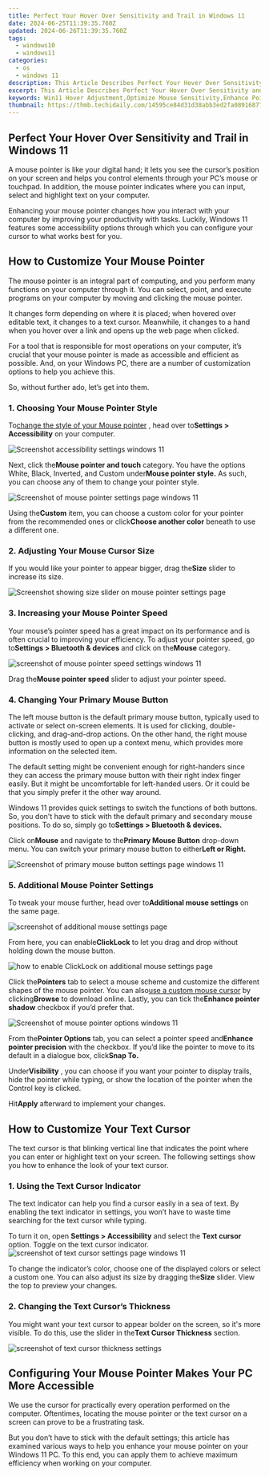 ```yaml
---
title: Perfect Your Hover Over Sensitivity and Trail in Windows 11
date: 2024-06-25T11:39:35.760Z
updated: 2024-06-26T11:39:35.760Z
tags:
  - windows10
  - windows11
categories:
  - os
  - windows 11
description: This Article Describes Perfect Your Hover Over Sensitivity and Trail in Windows 11
excerpt: This Article Describes Perfect Your Hover Over Sensitivity and Trail in Windows 11
keywords: Win11 Hover Adjustment,Optimize Mouse Sensitivity,Enhance Pointer Accuracy,Refined Hover Trail,Windows 11 Tracking,Improve Click Precision,Tweak Pointer Responsiveness
thumbnail: https://thmb.techidaily.com/14595ce84d31d38abb3ed2fa0891687712e003ea9a69810e6bfa5725263bbf33.jpg
---
```


## Perfect Your Hover Over Sensitivity and Trail in Windows 11

 A mouse pointer is like your digital hand; it lets you see the cursor’s position on your screen and helps you control elements through your PC’s mouse or touchpad. In addition, the mouse pointer indicates where you can input, select and highlight text on your computer.

 Enhancing your mouse pointer changes how you interact with your computer by improving your productivity with tasks. Luckily, Windows 11 features some accessibility options through which you can configure your cursor to what works best for you.

## How to Customize Your Mouse Pointer

 The mouse pointer is an integral part of computing, and you perform many functions on your computer through it. You can select, point, and execute programs on your computer by moving and clicking the mouse pointer.

 It changes form depending on where it is placed; when hovered over editable text, it changes to a text cursor. Meanwhile, it changes to a hand when you hover over a link and opens up the web page when clicked.

 For a tool that is responsible for most operations on your computer, it’s crucial that your mouse pointer is made as accessible and efficient as possible. And, on your Windows PC, there are a number of customization options to help you achieve this.

So, without further ado, let’s get into them.

### 1\. Choosing Your Mouse Pointer Style

 To[change the style of your Mouse pointer](https://www.makeuseof.com/change-your-cursor-on-windows/) , head over to**Settings > Accessibility** on your computer.

![Screenshot accessibility settings windows 11](https://static1.makeuseofimages.com/wordpress/wp-content/uploads/2023/03/screenshot-accessibility-settings-windows-11.jpg)

 Next, click the**Mouse pointer and touch** category. You have the options White, Black, Inverted, and Custom under**Mouse pointer style.** As such, you can choose any of them to change your pointer style.

![Screenshot of mouse pointer settings page windows 11](https://static1.makeuseofimages.com/wordpress/wp-content/uploads/2023/03/screenshot-mouse-pointer-settings-page-windows-11.jpg)

 Using the**Custom** item, you can choose a custom color for your pointer from the recommended ones or click**Choose another color** beneath to use a different one.

### 2\. Adjusting Your Mouse Cursor Size

 If you would like your pointer to appear bigger, drag the**Size** slider to increase its size.

![Screenshot showing size slider on mouse pointer settings page](https://static1.makeuseofimages.com/wordpress/wp-content/uploads/2023/03/screenshot-mouse-pointer-settings-page-windows-11-2.jpg)

### 3\. Increasing your Mouse Pointer Speed

 Your mouse’s pointer speed has a great impact on its performance and is often crucial to improving your efficiency. To adjust your pointer speed, go to**Settings > Bluetooth & devices** and click on the**Mouse** category.

![screenshot of mouse pointer speed settings windows 11](https://static1.makeuseofimages.com/wordpress/wp-content/uploads/2023/03/screenshot-mouse-pointer-speed-settings-windows-11.jpg)

 Drag the**Mouse pointer speed** slider to adjust your pointer speed.

### 4\. Changing Your Primary Mouse Button

 The left mouse button is the default primary mouse button, typically used to activate or select on-screen elements. It is used for clicking, double-clicking, and drag-and-drop actions. On the other hand, the right mouse button is mostly used to open up a context menu, which provides more information on the selected item.

 The default setting might be convenient enough for right-handers since they can access the primary mouse button with their right index finger easily. But it might be uncomfortable for left-handed users. Or it could be that you simply prefer it the other way around.

 Windows 11 provides quick settings to switch the functions of both buttons. So, you don't have to stick with the default primary and secondary mouse positions. To do so, simply go to**Settings > Bluetooth & devices.**

 Click on**Mouse** and navigate to the**Primary Mouse Button** drop-down menu. You can switch your primary mouse button to either**Left or Right.**

![Screenshot of primary mouse button settings page windows 11](https://static1.makeuseofimages.com/wordpress/wp-content/uploads/2023/03/screenshot-primary-mouse-button-settings-page-windows-11.jpg)

### 5\. Additional Mouse Pointer Settings

 To tweak your mouse further, head over to**Additional mouse settings** on the same page.

![screenshot of additional mouse settings page](https://static1.makeuseofimages.com/wordpress/wp-content/uploads/2023/03/screenshot-additional-mouse-settings-page.jpg)

 From here, you can enable**ClickLock** to let you drag and drop without holding down the mouse button.

![how to enable ClickLock on additional mouse settings page](https://static1.makeuseofimages.com/wordpress/wp-content/uploads/2023/03/screenshot-additional-mouse-settings-page-2.jpg)

 Click the**Pointers** tab to select a mouse scheme and customize the different shapes of the mouse pointer. You can also[use a custom mouse cursor](https://www.makeuseof.com/windows-11-custom-mouse-cursor/) by clicking**Browse** to download online. Lastly, you can tick the**Enhance pointer shadow** checkbox if you’d prefer that.

![Screenshot of mouse pointer options windows 11](https://static1.makeuseofimages.com/wordpress/wp-content/uploads/2023/03/screenshot-mouse-pointer-options-windows-11.jpg)

 From the**Pointer Options** tab, you can select a pointer speed and**Enhance pointer precision** with the checkbox. If you’d like the pointer to move to its default in a dialogue box, click**Snap To.**

 Under**Visibility** , you can choose if you want your pointer to display trails, hide the pointer while typing, or show the location of the pointer when the Control key is clicked.

 Hit**Apply** afterward to implement your changes.

## How to Customize Your Text Cursor

 The text cursor is that blinking vertical line that indicates the point where you can enter or highlight text on your screen. The following settings show you how to enhance the look of your text cursor.

### 1\. Using the Text Cursor Indicator

 The text indicator can help you find a cursor easily in a sea of text. By enabling the text indicator in settings, you won’t have to waste time searching for the text cursor while typing.

 To turn it on, open **Settings > Accessibility** and select the **Text cursor** option.  Toggle on the text cursor indicator. ![screenshot of text cursor settings page windows 11](https://static0.makeuseofimages.com/wordpress/wp-content/uploads/2023/03/screenshot-of-text-cursor-settings-page-windows-11.jpg)

 To change the indicator’s color, choose one of the displayed colors or select a custom one. You can also adjust its size by dragging the**Size** slider. View the top to preview your changes.

### 2\. Changing the Text Cursor’s Thickness

 You might want your text cursor to appear bolder on the screen, so it's more visible. To do this, use the slider in the**Text Cursor Thickness** section.

![screenshot of text cursor thickness settings](https://static1.makeuseofimages.com/wordpress/wp-content/uploads/2023/03/screenshot-text-cursor-thickness-settings.jpg)

## Configuring Your Mouse Pointer Makes Your PC More Accessible

 We use the cursor for practically every operation performed on the computer. Oftentimes, locating the mouse pointer or the text cursor on a screen can prove to be a frustrating task.

 But you don’t have to stick with the default settings; this article has examined various ways to help you enhance your mouse pointer on your Windows 11 PC. To this end, you can apply them to achieve maximum efficiency when working on your computer.

<ins class="adsbygoogle"
     style="display:block"
     data-ad-format="autorelaxed"
     data-ad-client="ca-pub-7571918770474297"
     data-ad-slot="1223367746"></ins>



<ins class="adsbygoogle"
     style="display:block"
     data-ad-client="ca-pub-7571918770474297"
     data-ad-slot="8358498916"
     data-ad-format="auto"
     data-full-width-responsive="true"></ins>


